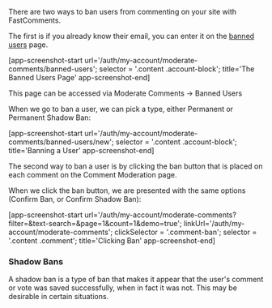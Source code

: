 There are two ways to ban users from commenting on your site with FastComments.

The first is if you already know their email, you can enter it on the <a href="/auth/my-account/moderate-comments/banned-users" target="_blank">banned users</a> page.

[app-screenshot-start url='/auth/my-account/moderate-comments/banned-users'; selector = '.content .account-block'; title='The Banned Users Page' app-screenshot-end]

This page can be accessed via Moderate Comments -> Banned Users

When we go to ban a user, we can pick a type, either Permanent or Permanent Shadow Ban:

[app-screenshot-start url='/auth/my-account/moderate-comments/banned-users/new'; selector = '.content .account-block'; title='Banning a User' app-screenshot-end]

The second way to ban a user is by clicking the ban button that is placed on each comment on the Comment Moderation page.

When we click the ban button, we are presented with the same options (Confirm Ban, or Confirm Shadow Ban):

[app-screenshot-start url='/auth/my-account/moderate-comments?filter=&text-search=&page=1&count=1&demo=true'; linkUrl='/auth/my-account/moderate-comments'; clickSelector = '.comment-ban'; selector = '.content .comment'; title='Clicking Ban' app-screenshot-end]

### Shadow Bans

A shadow ban is a type of ban that makes it appear that the user's comment or vote was saved successfully, when in fact it was not. This may be
desirable in certain situations.
